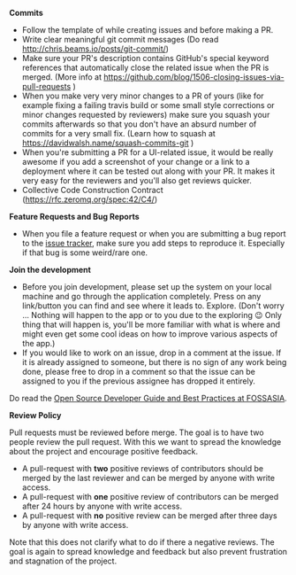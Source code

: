 **Commits**
* Follow the template of while creating issues and before making a PR.
* Write clear meaningful git commit messages (Do read http://chris.beams.io/posts/git-commit/)
* Make sure your PR's description contains GitHub's special keyword references that automatically close the related issue when the PR is merged. (More info at https://github.com/blog/1506-closing-issues-via-pull-requests )
* When you make very very minor changes to a PR of yours (like for example fixing a failing travis build or some small style corrections or minor changes requested by reviewers) make sure you squash your commits afterwards so that you don't have an absurd number of commits for a very small fix. (Learn how to squash at https://davidwalsh.name/squash-commits-git )
* When you're submitting a PR for a UI-related issue, it would be really awesome if you add a screenshot of your change or a link to a deployment where it can be tested out along with your PR. It makes it very easy for the reviewers and you'll also get reviews quicker.
* Collective Code Construction Contract (https://rfc.zeromq.org/spec:42/C4/)

**Feature Requests and Bug Reports**
* When you file a feature request or when you are submitting a bug report to the [issue tracker](https://github.com/fossasia/susi_chromebot/issues), make sure you add steps to reproduce it. Especially if that bug is some weird/rare one.

**Join the development**
* Before you join development, please set up the system on your local machine and go through the application completely. Press on any link/button you can find and see where it leads to. Explore. (Don't worry ... Nothing will happen to the app or to you due to the exploring :wink: Only thing that will happen is, you'll be more familiar with what is where and might even get some cool ideas on how to improve various aspects of the app.)
* If you would like to work on an issue, drop in a comment at the issue. If it is already assigned to someone, but there is no sign of any work being done, please free to drop in a comment so that the issue can be assigned to you if the previous assignee has dropped it entirely.

Do read the [Open Source Developer Guide and Best Practices at FOSSASIA](https://blog.fossasia.org/open-source-developer-guide-and-best-practices-at-fossasia).

**Review Policy**

Pull requests must be reviewed before merge. The goal is to have two people review the pull request. With this we want to spread the knowledge about the project and encourage positive feedback.

- A pull-request with **two** positive reviews of contributors should be merged by the last reviewer and can be merged by anyone with write access.
- A pull-request with **one** positive review of contributors can be merged after 24 hours by anyone with write access.
- A pull-request with **no** positive review can be merged after three days by anyone with write access.

Note that this does not clarify what to do if there a negative reviews.
The goal is again to spread knowledge and feedback but also prevent frustration and stagnation of the project.

